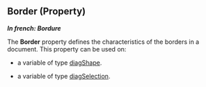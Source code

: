 
## Border (Property)

***In french: Bordure***
	



<a name="XUse"></a>
<a name="Use"></a>
<a name="description"></a>
The **Border** property defines the characteristics of the borders in a document. This property can be used on: 

- a variable of type [diagShape](../WDLang1/1410088082.md). 

- a variable of type [diagSelection](../WDLang1/1410088172.md). 





